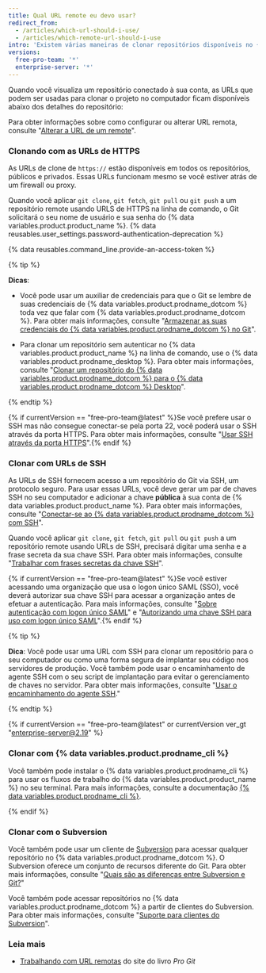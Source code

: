 ```yaml
---
title: Qual URL remote eu devo usar?
redirect_from:
  - /articles/which-url-should-i-use/
  - /articles/which-remote-url-should-i-use
intro: 'Existem várias maneiras de clonar repositórios disponíveis no {% data variables.product.prodname_dotcom %}.'
versions:
  free-pro-team: '*'
  enterprise-server: '*'
---
```


Quando você visualiza um repositório conectado à sua conta, as URLs que podem ser usadas para clonar o projeto no computador ficam disponíveis abaixo dos detalhes do repositório:

Para obter informações sobre como configurar ou alterar URL remota, consulte "[Alterar a URL de um remote](/articles/changing-a-remote-s-url)".

### Clonando com as URLs de HTTPS

As URLs de clone de `https://` estão disponíveis em todos os repositórios, públicos e privados. Essas URLs funcionam mesmo se você estiver atrás de um firewall ou proxy.

Quando você aplicar `git clone`, `git fetch`, `git pull` ou `git push` a um repositório remote usando URLS de HTTPS na linha de comando, o Git solicitará o seu nome de usuário e sua senha do {% data variables.product.product_name %}. {% data reusables.user_settings.password-authentication-deprecation %}

{% data reusables.command_line.provide-an-access-token %}

{% tip %}

**Dicas**:

- Você pode usar um auxiliar de credenciais para que o Git se lembre de suas credenciais de {% data variables.product.prodname_dotcom %} toda vez que falar com {% data variables.product.prodname_dotcom %}. Para obter mais informações, consulte "[Armazenar as suas credenciais do {% data variables.product.prodname_dotcom %} no Git](/github/using-git/caching-your-github-credentials-in-git)".

- Para clonar um repositório sem autenticar no {% data variables.product.product_name %} na linha de comando, use o {% data variables.product.prodname_desktop %}. Para obter mais informações, consulte "[Clonar um repositório do {% data variables.product.prodname_dotcom %} para o {% data variables.product.prodname_dotcom %} Desktop](/desktop/contributing-to-projects/cloning-a-repository-from-github-to-github-desktop)".

{% endtip %}

 {% if currentVersion == "free-pro-team@latest" %}Se você prefere usar o SSH mas não consegue conectar-se pela porta 22, você poderá usar o SSH através da porta HTTPS. Para obter mais informações, consulte "[Usar SSH através da porta HTTPS](/github/authenticating-to-github/using-ssh-over-the-https-port)".{% endif %}

### Clonar com URLs de SSH

As URLs de SSH fornecem acesso a um repositório do Git via SSH, um protocolo seguro. Para usar essas URLs, você deve gerar um par de chaves SSH no seu computador e adicionar a chave **pública** à sua conta de {% data variables.product.product_name %}. Para obter mais informações, consulte "[Conectar-se ao {% data variables.product.prodname_dotcom %} com SSH](/github/authenticating-to-github/connecting-to-github-with-ssh)".

Quando você aplicar `git clone`, `git fetch`, `git pull` ou `git push` a um repositório remote usando URLs de SSH, precisará digitar uma senha e a frase secreta da sua chave SSH. Para obter mais informações, consulte "[Trabalhar com frases secretas da chave SSH](/github/authenticating-to-github/working-with-ssh-key-passphrases)".

{% if currentVersion == "free-pro-team@latest" %}Se você estiver acessando uma organização que usa o logon único SAML (SSO), você deverá autorizar sua chave SSH para acessar a organização antes de efetuar a autenticação. Para mais informações, consulte "[Sobre autenticação com logon único SAML](/github/authenticating-to-github/about-authentication-with-saml-single-sign-on)" e "[Autorizando uma chave SSH para uso com logon único SAML](/github/authenticating-to-github/authorizing-an-ssh-key-for-use-with-saml-single-sign-on)".{% endif %}

{% tip %}

**Dica**: Você pode usar uma URL com SSH para clonar um repositório para o seu computador ou como uma forma segura de implantar seu código nos servidores de produção. Você também pode usar o encaminhamento de agente SSH com o seu script de implantação para evitar o gerenciamento de chaves no servidor. Para obter mais informações, consulte "[Usar o encaminhamento do agente SSH](/v3/guides/using-ssh-agent-forwarding/)."

{% endtip %}

{% if currentVersion == "free-pro-team@latest" or currentVersion ver_gt "enterprise-server@2.19" %}

### Clonar com {% data variables.product.prodname_cli %}

Você também pode instalar o {% data variables.product.prodname_cli %} para usar os fluxos de trabalho do {% data variables.product.product_name %} no seu terminal. Para mais informações, consulte a documentação [{% data variables.product.prodname_cli %}](https://cli.github.com/manual/).

{% endif %}

### Clonar com o Subversion

Você também pode usar um cliente de [Subversion](https://subversion.apache.org/) para acessar qualquer repositório no {% data variables.product.prodname_dotcom %}. O Subversion oferece um conjunto de recursos diferente do Git. Para obter mais informações, consulte "[Quais são as diferenças entre Subversion e Git?](/github/importing-your-projects-to-github/what-are-the-differences-between-subversion-and-git)"

Você também pode acessar repositórios no {% data variables.product.prodname_dotcom %} a partir de clientes do Subversion. Para obter mais informações, consulte "[Suporte para clientes do Subversion](/github/importing-your-projects-to-github/support-for-subversion-clients)".

### Leia mais

- [Trabalhando com URL remotas](https://git-scm.com/book/en/Git-Basics-Working-with-Remotes) do site do livro _Pro Git_
